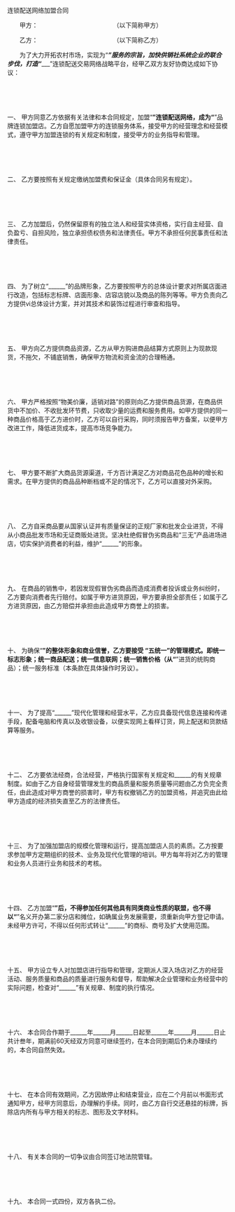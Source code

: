 



连锁配送网络加盟合同



 

　　甲方：　　　　　　　　　　　　 （以下简称甲方）

　　乙方：　　　　　　　　　　　　 （以下简称乙方）　　

　　为了大力开拓农村市场，实现为“___”服务的宗旨，加快供销社系统企业的联合步伐，打造“______”连锁配送交易网络战略平台，经甲乙双方友好协商达成如下协议：

　　

　　

一、
甲方同意乙方依据有关法律和本合同规定，加盟“______”连锁配送网络，成为“______”品牌连锁加盟店。乙方自愿加盟甲方的连锁服务体系，接受甲方的经营理念和经营模式，遵守甲方加盟连锁的有关规定和制度，接受甲方的业务指导和管理。

　　

　　

二、
乙方要按照有关规定缴纳加盟费和保证金（具体合同另有规定）。

　　

　　

三、
乙方加盟后，仍然保留原有的独立法人和经营实体资格，实行自主经营、自负盈亏、自担风险，独立承担债权债务和法律责任。甲方不承担任何民事责任和法律责任。

　　

　　

四、
为了树立“______”的品牌形象，乙方要按照甲方的总体设计要求对所属店面进行改造，包括标志标牌、店面形象、店容店貌以及商品的陈列等等。甲方负责向乙方提供vi总体设计方案，并对其技术和装饰过程进行审查和指导。

　　

　　

五、
甲方向乙方提供商品资源，乙方从甲方购进商品结算方式原则上为现款现货，不拖欠，不铺底销售，确保甲方物流和资金流的合理畅通。

　　

　　

六、
甲方严格按照“物美价廉，适销对路”的原则向乙方提供商品货源，在商品供货中不加价、不收批发环节费，只收取少量的运费和服务费用。如甲方提供的同一种商品价格高于乙方进价时，乙方可以自行采购，同时须报告甲方备案，以便甲方改进工作，降低进货成本，提高市场竞争能力。

　　

　　

七、
甲方要不断扩大商品货源渠道，千方百计满足乙方对商品花色品种的增长和需求。在甲方提供的商品品种断档或不足的情况下，乙方可以直接对外采购。

　　

　　

八、
乙方自采商品要从国家认证并有质量保证的正规厂家和批发企业进货，不得从小商品批发市场和无证商贩处进货。坚决杜绝假冒伪劣商品和“三无”产品进场进店，切实保护消费者的利益，维护“______”的形象。

　　

　　

九、
在商品的销售中，若因发现假冒伪劣商品而造成消费者投诉或业务纠纷时，乙方要向消费者先行赔付。如属于甲方进货原因，甲方要承担全部责任；如属于乙方进货原因，由乙方赔偿并承担由此造成甲方商誉上的损害。

　　

　　

十、
为确保“______”的整体形象和商业信誉，乙方要接受 “五统一”的管理模式。即统一标志形象；统一商品配送；统一信息联网；统一销售价格（从“______”进货的统购商品）；统一服务标准（本条款在具体操作时另议）。

　　

　　

十一、
为了提高“______”现代化管理和经营水平，乙方应具备现代信息连接和传递手段，配备电脑和传真以及收银设备，以便实现网上看样订货，网上配送和货款结算等服务。

　　

　　

十二、
乙方要依法经商，合法经营，严格执行国家有关规定和______的有关规章制度。如由于乙方自身经营管理发生的商品质量和服务质量等问题由乙方负完全责任，由此造成对甲方商誉的损害时，甲方有权撤销乙方的加盟资格，并追究由此给甲方造成的经济损失直至乙方的法律责任。

　　

　　

十三、
为了加强加盟店的规模化管理和运行，提高加盟店人员的素质。乙方按要求参加甲方定期组织的技术、业务及现代化管理的培训。甲方每年将对乙方的管理和业务人员进行业务和技术的考核。

　　

　　

十四、
乙方加盟“______”后，不得参加任何其他具有同类商业性质的联盟，也不得以“______”名义开办第二家分店和摊位，如确属业务发展需要，须重新向甲方登记申请。未经甲方许可，不得以任何形式转让“______”的商标、商号及扩大使用范围。

　　

　　

十五、
甲方设立专人对加盟店进行指导和管理，定期派人深入场店对乙方的经营活动、服务质量和商品的质量进行服务和督导，帮助解决企业管理和业务经营中的实际问题，检查对“______”有关规章、制度的执行情况。

　　

　　

十六、
本合同合作期于______年______月______日起至______年______月______日止共计叁年，期满前60天经双方同意可继续签约，在本合同到期后仍未办理续约的，本合同自然失效。

　　

　　

十七、
在本合同有效期间，乙方因故停止和结束营业，应在二个月前以书面形式通知甲方，经甲方同意后，办理解约手续。同时，由乙方自行交还悬挂的标牌，拆除店内所有与甲方相关的标志、图形及文字材料。

　　

　　

十八、
有关本合同的一切争议由合同签订地法院管辖。

　　

　　

十九、
本合同一式四份，双方各执二份。